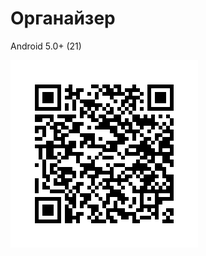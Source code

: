 # Органайзер

Android 5.0+ (21)

![APK](https://github.com/Far4Ru/organizer-apk/blob/main/frame.png)
